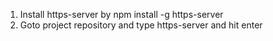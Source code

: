 


1. Install https-server by npm install -g https-server
2. Goto project repository and type https-server and hit enter